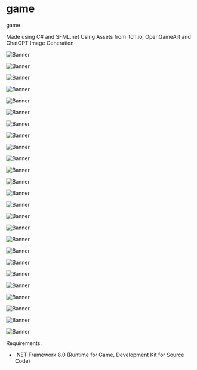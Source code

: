 # game
game

Made using C# and SFML.net
Using Assets from itch.io, OpenGameArt and ChatGPT Image Generation

![Banner](https://github.com/realTobby/game/blob/main/screenshots/23.gif)

![Banner](https://github.com/realTobby/game/blob/main/screenshots/22.PNG)

![Banner](https://github.com/realTobby/game/blob/main/screenshots/21-1.PNG)

![Banner](https://github.com/realTobby/game/blob/main/screenshots/21-2.PNG)

![Banner](https://github.com/realTobby/game/blob/main/screenshots/20.PNG)

![Banner](https://github.com/realTobby/game/blob/main/screenshots/19.PNG)

![Banner](https://github.com/realTobby/game/blob/main/screenshots/18.PNG)

![Banner](https://github.com/realTobby/game/blob/main/screenshots/17.gif)

![Banner](https://github.com/realTobby/game/blob/main/screenshots/16.PNG)

![Banner](https://github.com/realTobby/game/blob/main/screenshots/15.PNG)

![Banner](https://github.com/realTobby/game/blob/main/screenshots/14.PNG)

![Banner](https://github.com/realTobby/game/blob/main/screenshots/13.gif)

![Banner](https://github.com/realTobby/game/blob/main/screenshots/12.gif)

![Banner](https://github.com/realTobby/game/blob/main/screenshots/12.gif)

![Banner](https://github.com/realTobby/game/blob/main/screenshots/11.gif)

![Banner](https://github.com/realTobby/game/blob/main/screenshots/10.gif)

![Banner](https://github.com/realTobby/game/blob/main/screenshots/9.gif)

![Banner](https://github.com/realTobby/game/blob/main/screenshots/8.gif)

![Banner](https://github.com/realTobby/game/blob/main/screenshots/7.PNG)

![Banner](https://github.com/realTobby/game/blob/main/screenshots/6.gif)

![Banner](https://github.com/realTobby/game/blob/main/screenshots/5.gif)

![Banner](https://github.com/realTobby/game/blob/main/screenshots/4.gif)

![Banner](https://github.com/realTobby/game/blob/main/screenshots/3.gif)

![Banner](https://github.com/realTobby/game/blob/main/screenshots/2.PNG)

![Banner](https://github.com/realTobby/game/blob/main/screenshots/1.PNG)








































Requirements:
- .NET Framework 8.0 (Runtime for Game, Development Kit for Source Code)

